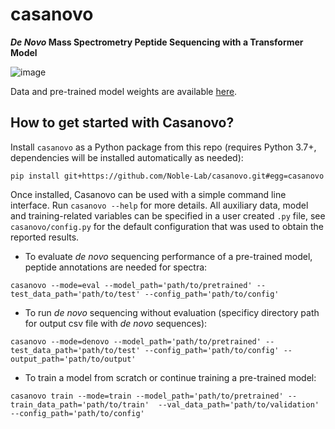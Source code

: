 # casanovo
**_De Novo_ Mass Spectrometry Peptide Sequencing with a Transformer Model**

![image](https://user-images.githubusercontent.com/32707537/152622912-ca87da20-a64c-4e3f-9ca1-721c6b0d9c64.png)

Data and pre-trained model weights are available [here](https://zenodo.org/record/5976003).

## How to get started with Casanovo?

Install `casanovo` as a Python package from this repo (requires Python 3.7+, dependencies will be installed automatically as needed):
```
pip install git+https://github.com/Noble-Lab/casanovo.git#egg=casanovo
```

Once installed, Casanovo can be used with a simple command line interface. Run `casanovo --help` for more details. All auxiliary data, model and training-related variables can be specified in a user created `.py` file, see `casanovo/config.py` for the default configuration that was used to obtain the reported results.

- To evaluate _de novo_ sequencing performance of a pre-trained model, peptide annotations are needed for spectra:
```
casanovo --mode=eval --model_path='path/to/pretrained' --test_data_path='path/to/test' --config_path='path/to/config'
```

- To run _de novo_ sequencing without evaluation (specificy directory path for output csv file with _de novo_ sequences):
```
casanovo --mode=denovo --model_path='path/to/pretrained' --test_data_path='path/to/test' --config_path='path/to/config' --output_path='path/to/output'
```

- To train a model from scratch or continue training a pre-trained model:
```
casanovo train --mode=train --model_path='path/to/pretrained' --train_data_path='path/to/train'  --val_data_path='path/to/validation' --config_path='path/to/config'
```


